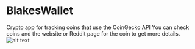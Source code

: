 # BlakesWallet
Crypto app for tracking coins that use the CoinGecko API
You can check coins and the website or Reddit page for the coin to get more details.
![alt text](https://seanblake.info/img/portfolio/blakewallet/blakeswallet1.gif)


